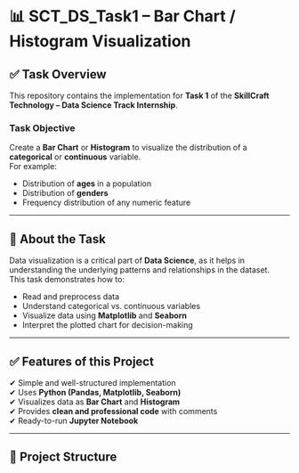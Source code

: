 # 📊 SCT_DS_Task1 – Bar Chart / Histogram Visualization

## ✅ Task Overview
This repository contains the implementation for **Task 1** of the **SkillCraft Technology – Data Science Track Internship**.

### **Task Objective**
Create a **Bar Chart** or **Histogram** to visualize the distribution of a **categorical** or **continuous** variable.  
For example:
- Distribution of **ages** in a population
- Distribution of **genders**
- Frequency distribution of any numeric feature

---

## 📌 About the Task
Data visualization is a critical part of **Data Science**, as it helps in understanding the underlying patterns and relationships in the dataset.  
This task demonstrates how to:
- Read and preprocess data
- Understand categorical vs. continuous variables
- Visualize data using **Matplotlib** and **Seaborn**
- Interpret the plotted chart for decision-making

---

## ✅ Features of this Project
✔ Simple and well-structured implementation  
✔ Uses **Python (Pandas, Matplotlib, Seaborn)**  
✔ Visualizes data as **Bar Chart** and **Histogram**  
✔ Provides **clean and professional code** with comments  
✔ Ready-to-run **Jupyter Notebook**  

---

## 📂 Project Structure
